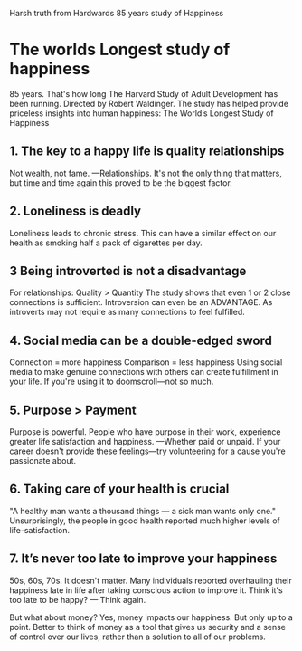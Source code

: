 Harsh truth from Hardwards 85 years study of Happiness

# The worlds Longest study of happiness 
85 years.
That's how long The Harvard Study of Adult Development has been running.
Directed by Robert Waldinger.
The study has helped provide priceless insights into human happiness:
The World’s Longest Study of Happiness
## 1. The key to a happy life is quality relationships
Not wealth, not fame.
—Relationships.
It's not the only thing that matters, but time and time again this proved to be the biggest factor.

## 2. Loneliness is deadly
Loneliness leads to chronic stress.
This can have a similar effect on our health as smoking half a pack of cigarettes per day.


## 3 Being introverted is  not a disadvantage
For relationships:
Quality > Quantity
The study shows that even 1 or 2 close connections is sufficient.
Introversion can even be an ADVANTAGE.
As introverts may not require as many connections to feel fulfilled.

## 4. Social media can be a double-edged sword

Connection = more happiness
Comparison = less happiness
Using social media to make genuine connections with others can create fulfillment in your life.
If you're using it to doomscroll—not so much.

## 5. Purpose > Payment
Purpose is powerful. 
People who have purpose in their work, experience greater life satisfaction and happiness.
—Whether paid or unpaid.
If your career doesn't provide these feelings—try volunteering for a cause you're passionate about.

## 6. Taking care of your health is crucial
"A healthy man wants a thousand things — a sick man wants only one."
Unsurprisingly, the people in good health
reported much higher levels of life-satisfaction.

## 7. It’s never too late to improve your happiness

50s, 60s, 70s.
It doesn't matter.
Many individuals reported overhauling their happiness late in life after taking conscious action to  improve it.
Think it's too late to be happy? — Think again.

But what about money?
Yes, money impacts our happiness.
But only up to a point.
Better to think of money as a tool that gives us security and a sense of control over our lives, rather than a solution to all of our problems.